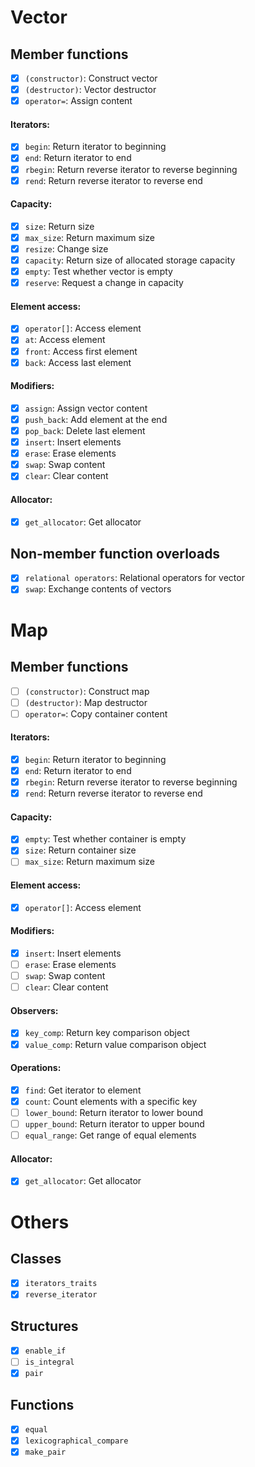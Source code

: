 # Vector

## Member functions

- [x] `(constructor)`: Construct vector
- [x] `(destructor)`: Vector destructor
- [x] `operator=`: Assign content

#### Iterators:
- [x] `begin`: Return iterator to beginning
- [x] `end`: Return iterator to end
- [x] `rbegin`: Return reverse iterator to reverse beginning
- [x] `rend`: Return reverse iterator to reverse end

#### Capacity:
- [x] `size`: Return size
- [x] `max_size`: Return maximum size
- [x] `resize`: Change size
- [x] `capacity`: Return size of allocated storage capacity
- [x] `empty`: Test whether vector is empty
- [x] `reserve`: Request a change in capacity

#### Element access:
- [x] `operator[]`: Access element
- [x] `at`: Access element
- [x] `front`: Access first element
- [x] `back`: Access last element

#### Modifiers:
- [x] `assign`: Assign vector content
- [x] `push_back`: Add element at the end
- [x] `pop_back`: Delete last element
- [x] `insert`: Insert elements
- [x] `erase`: Erase elements
- [x] `swap`: Swap content
- [x] `clear`: Clear content

#### Allocator:
- [x] `get_allocator`: Get allocator

## Non-member function overloads
- [x] `relational operators`: Relational operators for vector
- [x] `swap`: Exchange contents of vectors

# Map

## Member functions

- [ ] `(constructor)`: Construct map
- [ ] `(destructor)`: Map destructor
- [ ] `operator=`: Copy container content

#### Iterators:
- [x] `begin`: Return iterator to beginning
- [x] `end`: Return iterator to end
- [x] `rbegin`: Return reverse iterator to reverse beginning
- [x] `rend`: Return reverse iterator to reverse end

#### Capacity:
- [x] `empty`: Test whether container is empty
- [x] `size`: Return container size
- [ ] `max_size`: Return maximum size

#### Element access:
- [x] `operator[]`: Access element

#### Modifiers:
- [x] `insert`: Insert elements
- [ ] `erase`: Erase elements
- [ ] `swap`: Swap content
- [ ] `clear`: Clear content

#### Observers:
- [x] `key_comp`: Return key comparison object
- [x] `value_comp`: Return value comparison object

#### Operations:
- [x] `find`: Get iterator to element
- [x] `count`: Count elements with a specific key
- [ ] `lower_bound`: Return iterator to lower bound
- [ ] `upper_bound`: Return iterator to upper bound
- [ ] `equal_range`: Get range of equal elements

#### Allocator:
- [x] `get_allocator`: Get allocator

# Others

## Classes

- [x] `iterators_traits`
- [x] `reverse_iterator`

## Structures

- [x] `enable_if`
- [ ] `is_integral`
- [x] `pair`

## Functions

- [x] `equal`
- [x] `lexicographical_compare`
- [x] `make_pair`
